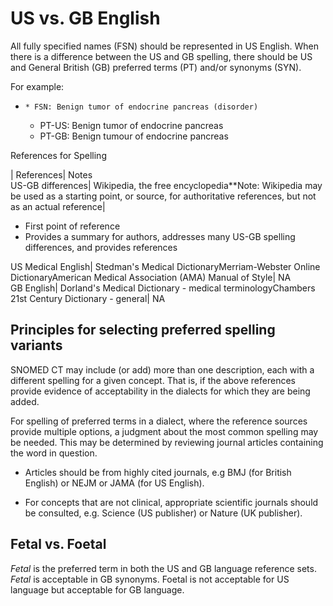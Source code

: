 # US vs. GB English

All fully specified names (FSN) should be represented in US English. When there is a difference between the US and GB spelling, there should be US and General British (GB) preferred terms (PT) and/or synonyms (SYN). 

For example:

  *     * FSN: Benign tumor of endocrine pancreas (disorder)
    * PT-US: Benign tumor of endocrine pancreas
    * PT-GB: Benign tumour of endocrine pancreas

  

  

References for Spelling  
  
| References| Notes  
US-GB differences| Wikipedia, the free encyclopedia**Note: Wikipedia may be used as a starting point, or source, for authoritative references, but not as an actual reference| 

  * First point of reference
  * Provides a summary for authors, addresses many US-GB spelling differences, and provides references

  
US Medical English| Stedman's Medical DictionaryMerriam-Webster Online DictionaryAmerican Medical Association (AMA) Manual of Style| NA  
GB English| Dorland's Medical Dictionary - medical terminologyChambers 21st Century Dictionary - general| NA  
  
  

## Principles for selecting preferred spelling variants

SNOMED CT may include (or add) more than one description, each with a different spelling for a given concept. That is, if the above references provide evidence of acceptability in the dialects for which they are being added.

For spelling of preferred terms in a dialect, where the reference sources provide multiple options, a judgment about the most common spelling may be needed. This may be determined by reviewing journal articles containing the word in question.

  * Articles should be from highly cited journals, e.g BMJ (for British English) or NEJM or JAMA (for US English). 

  * For concepts that are not clinical, appropriate scientific journals should be consulted, e.g. Science (US publisher) or Nature (UK publisher).

## Fetal vs. Foetal

 _Fetal_ is the preferred term in both the US and GB language reference sets. _Fetal_ is acceptable in GB synonyms. Foetal is not acceptable for US language but acceptable for GB language. 

